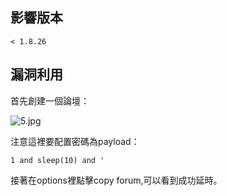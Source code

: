 <languages /> <translate>

影響版本
--------

</translate>

    < 1.8.26

<translate>

漏洞利用
--------

</translate>

<translate> 首先創建一個論壇： </translate>

![](5.jpg "5.jpg")

<translate> 注意這裡要配置密碼為payload： </translate>

    1 and sleep(10) and '

<translate> 接著在options裡點擊copy forum,可以看到成功延時。 </translate>